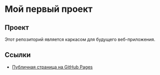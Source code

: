 # Мой первый проект

## Проект
Этот репозиторий является каркасом для будущего веб-приложения.

## Ссылки
- [Публичная страница на GitHub Pages](https://zzarty.github.io/uni-fullstack-awesome-project-2025/src/index.html)
